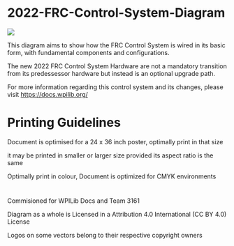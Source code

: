 # 2022-FRC-Control-System-Diagram
![](https://github.com/stefacep/2022-FRC-Control-System-Diagram/blob/main/2022%20FRC%20Control%20System%20Diagram%20.png) 

This diagram aims to show how the FRC Control System is wired in its basic form, with fundamental components and configurations.

The new 2022 FRC Control System Hardware are not a mandatory transition from its predessessor hardware but instead is an optional upgrade path.

For more information regarding this control system and its changes, please visit https://docs.wpilib.org/

# Printing Guidelines
Document is optimised for a 24 x 36 inch poster, optimally print in that size

it may be printed in smaller or larger size provided its aspect ratio is the same

Optimally print in colour, Document is optimized for CMYK environments


#
Commisioned for WPILib Docs and Team 3161

Diagram as a whole is Licensed in a Attribution 4.0 International (CC BY 4.0) License

Logos on some vectors belong to their respective copyright owners
